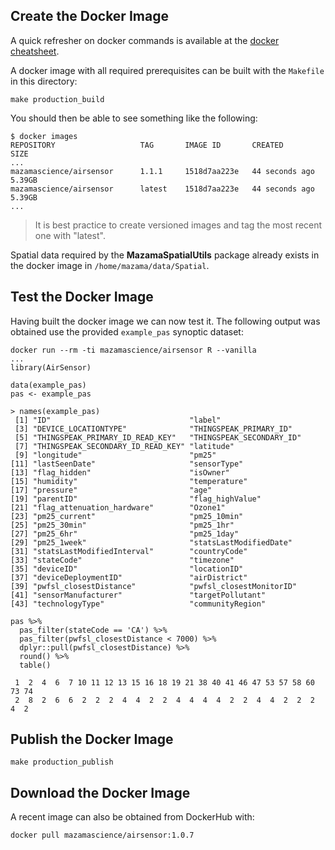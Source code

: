 ## Create the Docker Image ##

A quick refresher on docker commands is available at the 
[docker cheatsheet](https://github.com/wsargent/docker-cheat-sheet).

A docker image with all required prerequisites can be built with the `Makefile` 
in this directory:

```
make production_build
```

You should then be able to see something like the following:

```
$ docker images
REPOSITORY                   TAG       IMAGE ID       CREATED          SIZE
...
mazamascience/airsensor      1.1.1     1518d7aa223e   44 seconds ago   5.39GB
mazamascience/airsensor      latest    1518d7aa223e   44 seconds ago   5.39GB
...
```

> It is best practice to create versioned images and tag the most recent one 
with "latest".

Spatial data required by the **MazamaSpatialUtils** package already exists in 
the docker image in `/home/mazama/data/Spatial`.

## Test the Docker Image ##

Having built the docker image we can now test it. The following output was 
obtained use the provided `example_pas` synoptic dataset:

```
docker run --rm -ti mazamascience/airsensor R --vanilla
...
library(AirSensor)

data(example_pas)
pas <- example_pas

> names(example_pas)
 [1] "ID"                               "label"                           
 [3] "DEVICE_LOCATIONTYPE"              "THINGSPEAK_PRIMARY_ID"           
 [5] "THINGSPEAK_PRIMARY_ID_READ_KEY"   "THINGSPEAK_SECONDARY_ID"         
 [7] "THINGSPEAK_SECONDARY_ID_READ_KEY" "latitude"                        
 [9] "longitude"                        "pm25"                            
[11] "lastSeenDate"                     "sensorType"                      
[13] "flag_hidden"                      "isOwner"                         
[15] "humidity"                         "temperature"                     
[17] "pressure"                         "age"                             
[19] "parentID"                         "flag_highValue"                  
[21] "flag_attenuation_hardware"        "Ozone1"                          
[23] "pm25_current"                     "pm25_10min"                      
[25] "pm25_30min"                       "pm25_1hr"                        
[27] "pm25_6hr"                         "pm25_1day"                       
[29] "pm25_1week"                       "statsLastModifiedDate"           
[31] "statsLastModifiedInterval"        "countryCode"                     
[33] "stateCode"                        "timezone"                        
[35] "deviceID"                         "locationID"                      
[37] "deviceDeploymentID"               "airDistrict"                     
[39] "pwfsl_closestDistance"            "pwfsl_closestMonitorID"          
[41] "sensorManufacturer"               "targetPollutant"                 
[43] "technologyType"                   "communityRegion"                 

pas %>% 
  pas_filter(stateCode == 'CA') %>% 
  pas_filter(pwfsl_closestDistance < 7000) %>% 
  dplyr::pull(pwfsl_closestDistance) %>% 
  round() %>% 
  table()

 1  2  4  6  7 10 11 12 13 15 16 18 19 21 38 40 41 46 47 53 57 58 60 73 74 
 2  8  2  6  6  2  2  2  4  4  2  2  4  4  4  4  2  2  4  4  2  2  2  4  2 
```

## Publish the Docker Image ##

```
make production_publish
```


## Download the Docker Image ##

A recent image can also be obtained from DockerHub with:

```
docker pull mazamascience/airsensor:1.0.7
```

